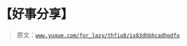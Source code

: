 # 【好事分享】

> 原文：[`www.yuque.com/for_lazy/thfiu8/ix83dhbhcadhpdfo`](https://www.yuque.com/for_lazy/thfiu8/ix83dhbhcadhpdfo)



